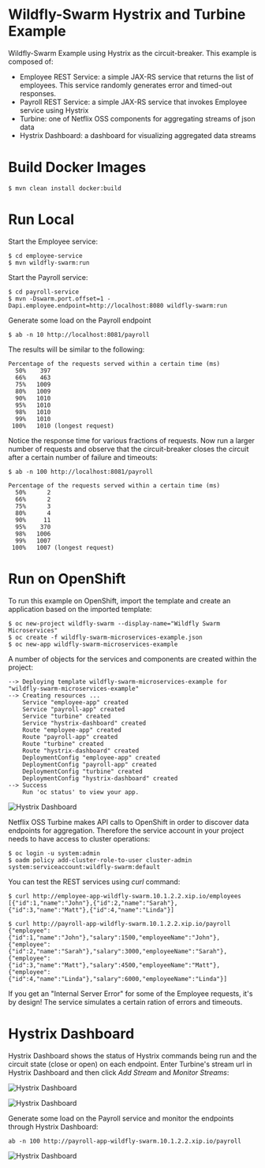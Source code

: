 # Wildfly-Swarm Hystrix and Turbine Example
Wildfly-Swarm Example using Hystrix as the circuit-breaker. This example is composed of:
* Employee REST Service: a simple JAX-RS service that returns the list of employees. This service randomly generates error and timed-out responses.
* Payroll REST Service: a simple JAX-RS service that invokes Employee service using Hystrix
* Turbine: one of Netflix OSS components for aggregating streams of json data
* Hystrix Dashboard: a dashboard for visualizing aggregated data streams 

# Build Docker Images

	$ mvn clean install docker:build
	
# Run Local

Start the Employee service:

	$ cd employee-service
	$ mvn wildfly-swarm:run


Start the Payroll service:

	$ cd payroll-service
	$ mvn -Dswarm.port.offset=1 -Dapi.employee.endpoint=http://localhost:8080 wildfly-swarm:run
	
Generate some load on the Payroll endpoint

	$ ab -n 10 http://localhost:8081/payroll

  The results will be similar to the following:

	Percentage of the requests served within a certain time (ms)
	  50%    397
	  66%    463
	  75%   1009
	  80%   1009
	  90%   1010
	  95%   1010
	  98%   1010
	  99%   1010
	 100%   1010 (longest request)

Notice the response time for various fractions of requests. Now run a larger number of requests and observe that the circuit-breaker closes the circuit after a certain number of failure and timeouts:

	$ ab -n 100 http://localhost:8081/payroll

	Percentage of the requests served within a certain time (ms)
	  50%      2
	  66%      2
	  75%      3
	  80%      4
	  90%     11
	  95%    370
	  98%   1006
	  99%   1007
	 100%   1007 (longest request)
	 
# Run on OpenShift

To run this example on OpenShift, import the template and create an application based on the imported template:
	
	$ oc new-project wildfly-swarm --display-name="Wildfly Swarm Microservices"
	$ oc create -f wildfly-swarm-microservices-example.json
	$ oc new-app wildfly-swarm-microservices-example
	
A number of objects for the services and components are created within the project:

	--> Deploying template wildfly-swarm-microservices-example for "wildfly-swarm-microservices-example"
	--> Creating resources ...
	    Service "employee-app" created
	    Service "payroll-app" created
	    Service "turbine" created
	    Service "hystrix-dashboard" created
	    Route "employee-app" created
	    Route "payroll-app" created
	    Route "turbine" created
	    Route "hystrix-dashboard" created
	    DeploymentConfig "employee-app" created
	    DeploymentConfig "payroll-app" created
	    DeploymentConfig "turbine" created
	    DeploymentConfig "hystrix-dashboard" created
	--> Success
	    Run 'oc status' to view your app.
	
![Hystrix Dashboard](https://raw.githubusercontent.com/siamaksade/wildfly-swarm-hystrix-example/master/images/containers.png)


Netflix OSS Turbine makes API calls to OpenShift in order to discover data endpoints for aggregation. Therefore the service account in your project needs to have access to cluster operations:
	
	$ oc login -u system:admin
	$ oadm policy add-cluster-role-to-user cluster-admin system:serviceaccount:wildfly-swarm:default
	
You can test the REST services using _curl_ command:

	$ curl http://employee-app-wildfly-swarm.10.1.2.2.xip.io/employees
	[{"id":1,"name":"John"},{"id":2,"name":"Sarah"},{"id":3,"name":"Matt"},{"id":4,"name":"Linda"}]
	
	$ curl http://payroll-app-wildfly-swarm.10.1.2.2.xip.io/payroll
	{"employee":{"id":1,"name":"John"},"salary":1500,"employeeName":"John"},{"employee":{"id":2,"name":"Sarah"},"salary":3000,"employeeName":"Sarah"},{"employee":{"id":3,"name":"Matt"},"salary":4500,"employeeName":"Matt"},{"employee":{"id":4,"name":"Linda"},"salary":6000,"employeeName":"Linda"}]
	
If you get an "Internal Server Error" for some of the Employee requests, it's by design! The service simulates a certain ration of errors and timeouts. 

# Hystrix Dashboard

Hystrix Dashboard shows the status of Hystrix commands being run and the circuit state (close or open) on each endpoint. Enter Turbine's stream url in Hystrix Dashboard and then click _Add Stream_ and _Monitor Streams_:

![Hystrix Dashboard](https://raw.githubusercontent.com/siamaksade/wildfly-swarm-hystrix-example/master/images/hystrix-dashboard.png)

![Hystrix Dashboard](https://raw.githubusercontent.com/siamaksade/wildfly-swarm-hystrix-example/master/images/hystrix-open.png)

Generate some load on the Payroll service and monitor the endpoints through Hystrix Dashboard:
	
	ab -n 100 http://payroll-app-wildfly-swarm.10.1.2.2.xip.io/payroll
	
![Hystrix Dashboard](https://raw.githubusercontent.com/siamaksade/wildfly-swarm-hystrix-example/master/images/hystrix-close.png)
